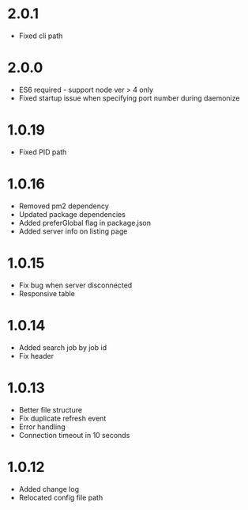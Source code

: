 # 2.0.1
- Fixed cli path

# 2.0.0
- ES6 required - support node ver > 4 only
- Fixed startup issue when specifying port number during daemonize

# 1.0.19
- Fixed PID path

# 1.0.16
- Removed pm2 dependency
- Updated package dependencies
- Added preferGlobal flag in package.json
- Added server info on listing page

# 1.0.15
- Fix bug when server disconnected
- Responsive table

# 1.0.14
- Added search job by job id
- Fix header

# 1.0.13
- Better file structure
- Fix duplicate refresh event
- Error handling
- Connection timeout in 10 seconds

# 1.0.12

- Added change log
- Relocated config file path